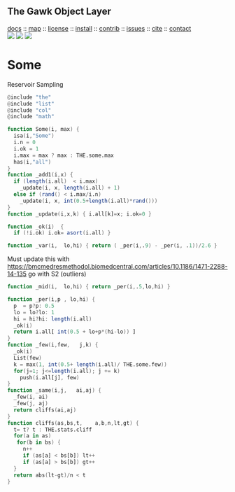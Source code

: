 <a name=top>
<h2>
     The Gawk Object Layer
</h2>
<p>
   <a    href="http://menzies.us/awk/index">docs</a>
   :: <a href="http://menzies.us/awk/index#map">map</a>
   :: <a href="http://menzies.us/awk/index#license">license</a>
   :: <a href="http://menzies.us/awk/index#install">install</a>
   :: <a href="http://menzies.us/awk/index#contribute">contrib</a>
   :: <a href="http://github.com/timm/awk/issues">issues</a>
   :: <a href="http://menzies.us/awk/index#cite">cite</a>
   :: <a href="http://menzies.us/awk/index#contact">contact</a>
<br>
   <img src="https://img.shields.io/badge/language-gawk-orange">
   <img src="https://img.shields.io/badge/purpose-ai,se-blueviolet">
   <img src="https://img.shields.io/badge/platform-mac,*nux-informational">
</p>

# Some

Reservoir Sampling

```awk
@include "the"
@include "list"
@include "col"
@include "math"

function Some(i, max) {
  isa(i,"Some")
  i.n = 0
  i.ok = 1          
  i.max = max ? max : THE.some.max
  has(i,"all")
}
function _add1(i,x) {
  if (length(i.all)  < i.max) 
    _update(i, x, length(i.all) + 1)
  else if (rand() < i.max/i.n) 
    _update(i, x, int(0.5+length(i.all)*rand()))
}
function _update(i,x,k) { i.all[k]=x; i.ok=0 }

function _ok(i)  { 
  if (!i.ok) i.ok= asort(i.all) }

function _var(i,  lo,hi) { return ( _per(i,.9) - _per(i, .1))/2.6 }
```
Must  update this with https://bmcmedresmethodol.biomedcentral.com/articles/10.1186/1471-2288-14-135
go with S2 (outliers)



```awk
function _mid(i,  lo,hi) { return _per(i,.5,lo,hi) }

function _per(i,p , lo,hi) {
  p  = p?p: 0.5
  lo = lo?lo: 1
  hi = hi?hi: length(i.all)
  _ok(i)
  return i.all[ int(0.5 + lo+p*(hi-lo)) ]
}
function _few(i,few,   j,k) {
  _ok(i)
  List(few)
  k = max(1, int(0.5+ length(i.all)/ THE.some.few))
  for(j=1; j<=length(i.all); j += k) 
    push(i.all[j], few)
}
function _same(i,j,   ai,aj) {
  _few(i, ai)
  _few(j, aj)
  return cliffs(ai,aj)
}
function cliffs(as,bs,t,    a,b,n,lt,gt) {
  t= t? t : THE.stats.cliff
  for(a in as)
   for(b in bs) {
     n++
     if (as[a] < bs[b]) lt++
     if (as[a] > bs[b]) gt++
  }
  return abs(lt-gt)/n < t
}
```
